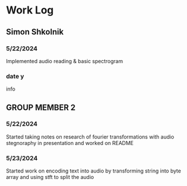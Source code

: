 # Work Log

## Simon Shkolnik

### 5/22/2024

Implemented audio reading & basic spectrogram

### date y

info

## GROUP MEMBER 2

### 5/22/2024

Started taking notes on research of fourier transformations with audio stegnoraphy in presentation and worked on README

### 5/23/2024

Started work on encoding text into audio by transforming string into byte array and using stft to split the audio